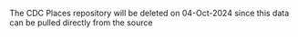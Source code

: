 The CDC Places repository will be deleted on 04-Oct-2024 since this data can be pulled directly from the source
